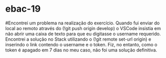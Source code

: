 # ebac-19

#Encontrei um problema na realização do exercício. Quando fui enviar do local ao remoto através do (!git push origin develop) o VSCode insistia em não abrir uma caixa de texto para que eu digitasse o username requerido. Encontrei a solução no Stack utilizando o (!git remote set-url origin) e inserindo o link contendo o username e o token. Fiz, no entanto, como o token é apagado em 7 dias no meu caso, não foi uma solução definitiva. 
